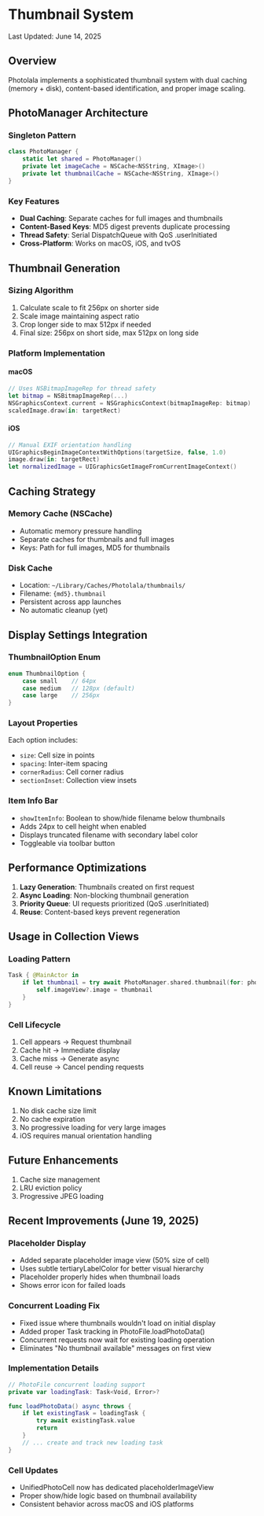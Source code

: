 # Thumbnail System

Last Updated: June 14, 2025

## Overview

Photolala implements a sophisticated thumbnail system with dual caching (memory + disk), content-based identification, and proper image scaling.

## PhotoManager Architecture

### Singleton Pattern
```swift
class PhotoManager {
    static let shared = PhotoManager()
    private let imageCache = NSCache<NSString, XImage>()
    private let thumbnailCache = NSCache<NSString, XImage>()
}
```

### Key Features
- **Dual Caching**: Separate caches for full images and thumbnails
- **Content-Based Keys**: MD5 digest prevents duplicate processing
- **Thread Safety**: Serial DispatchQueue with QoS .userInitiated
- **Cross-Platform**: Works on macOS, iOS, and tvOS

## Thumbnail Generation

### Sizing Algorithm
1. Calculate scale to fit 256px on shorter side
2. Scale image maintaining aspect ratio
3. Crop longer side to max 512px if needed
4. Final size: 256px on short side, max 512px on long side

### Platform Implementation

#### macOS
```swift
// Uses NSBitmapImageRep for thread safety
let bitmap = NSBitmapImageRep(...)
NSGraphicsContext.current = NSGraphicsContext(bitmapImageRep: bitmap)
scaledImage.draw(in: targetRect)
```

#### iOS
```swift
// Manual EXIF orientation handling
UIGraphicsBeginImageContextWithOptions(targetSize, false, 1.0)
image.draw(in: targetRect)
let normalizedImage = UIGraphicsGetImageFromCurrentImageContext()
```

## Caching Strategy

### Memory Cache (NSCache)
- Automatic memory pressure handling
- Separate caches for thumbnails and full images
- Keys: Path for full images, MD5 for thumbnails

### Disk Cache
- Location: `~/Library/Caches/Photolala/thumbnails/`
- Filename: `{md5}.thumbnail`
- Persistent across app launches
- No automatic cleanup (yet)

## Display Settings Integration

### ThumbnailOption Enum
```swift
enum ThumbnailOption {
    case small    // 64px
    case medium   // 128px (default)
    case large    // 256px
}
```

### Layout Properties
Each option includes:
- `size`: Cell size in points
- `spacing`: Inter-item spacing
- `cornerRadius`: Cell corner radius
- `sectionInset`: Collection view insets

### Item Info Bar
- `showItemInfo`: Boolean to show/hide filename below thumbnails
- Adds 24px to cell height when enabled
- Displays truncated filename with secondary label color
- Toggleable via toolbar button

## Performance Optimizations

1. **Lazy Generation**: Thumbnails created on first request
2. **Async Loading**: Non-blocking thumbnail generation
3. **Priority Queue**: UI requests prioritized (QoS .userInitiated)
4. **Reuse**: Content-based keys prevent regeneration

## Usage in Collection Views

### Loading Pattern
```swift
Task { @MainActor in
    if let thumbnail = try await PhotoManager.shared.thumbnail(for: photo) {
        self.imageView?.image = thumbnail
    }
}
```

### Cell Lifecycle
1. Cell appears → Request thumbnail
2. Cache hit → Immediate display
3. Cache miss → Generate async
4. Cell reuse → Cancel pending requests

## Known Limitations

1. No disk cache size limit
2. No cache expiration
3. No progressive loading for very large images
4. iOS requires manual orientation handling

## Future Enhancements

1. Cache size management
2. LRU eviction policy
3. Progressive JPEG loading

## Recent Improvements (June 19, 2025)

### Placeholder Display
- Added separate placeholder image view (50% size of cell)
- Uses subtle tertiaryLabelColor for better visual hierarchy
- Placeholder properly hides when thumbnail loads
- Shows error icon for failed loads

### Concurrent Loading Fix
- Fixed issue where thumbnails wouldn't load on initial display
- Added proper Task tracking in PhotoFile.loadPhotoData()
- Concurrent requests now wait for existing loading operation
- Eliminates "No thumbnail available" messages on first view

### Implementation Details
```swift
// PhotoFile concurrent loading support
private var loadingTask: Task<Void, Error>?

func loadPhotoData() async throws {
    if let existingTask = loadingTask {
        try await existingTask.value
        return
    }
    // ... create and track new loading task
}
```

### Cell Updates
- UnifiedPhotoCell now has dedicated placeholderImageView
- Proper show/hide logic based on thumbnail availability
- Consistent behavior across macOS and iOS platforms